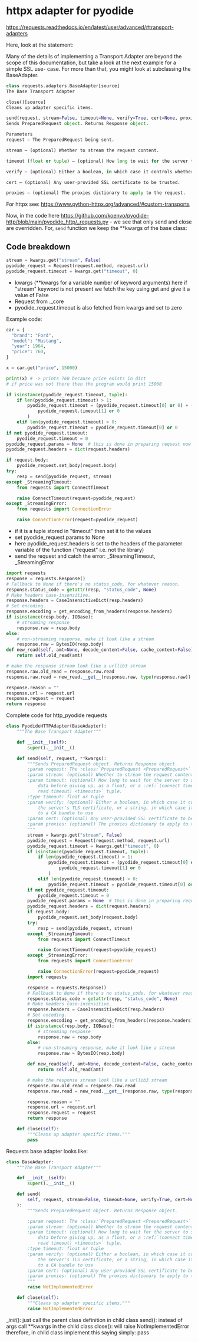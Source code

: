 # httpx adapter for pyodide

https://requests.readthedocs.io/en/latest/user/advanced/#transport-adapters

Here, look at the statement:

Many of the details of implementing a Transport Adapter are beyond the scope of this documentation, but take a look at the next example for a simple SSL use- case. For more than that, you might look at subclassing the BaseAdapter.

```python
class requests.adapters.BaseAdapter[source]
The Base Transport Adapter

close()[source]
Cleans up adapter specific items.

send(request, stream=False, timeout=None, verify=True, cert=None, proxies=None)[source]
Sends PreparedRequest object. Returns Response object.

Parameters
request – The PreparedRequest being sent.

stream – (optional) Whether to stream the request content.

timeout (float or tuple) – (optional) How long to wait for the server to send data before giving up, as a float, or a (connect timeout, read timeout) tuple.

verify – (optional) Either a boolean, in which case it controls whether we verify the server’s TLS certificate, or a string, in which case it must be a path to a CA bundle to use

cert – (optional) Any user-provided SSL certificate to be trusted.

proxies – (optional) The proxies dictionary to apply to the request.
```

For httpx see: https://www.python-httpx.org/advanced/#custom-transports

Now, in the code here https://github.com/koenvo/pyodide-http/blob/main/pyodide_http/_requests.py - we see that only send and close are overridden. For, `send` function we keep the **kwargs of the base class:

## Code breakdown
```python
stream = kwargs.get("stream", False)
pyodide_request = Request(request.method, request.url)
pyodide_request.timeout = kwargs.get("timeout", 0)
```
+ kwargs (**kwargs for a variable number of keyword arguments) here if "stream" keyword is not present we fetch the key using get and give it a value of False
+ Request from ._core
+ pyodide_request.timeout is also fetched from kwargs and set to zero


Example code:
```python
car = {
  "brand": "Ford",
  "model": "Mustang",
  "year": 1964,
  "price": 760,
}

x = car.get("price", 15000)

print(x) # -> prints 760 because price exists in dict
# if price was not there then the program would print 15000
```

```python
if isinstance(pyodide_request.timeout, tuple):
    if len(pyodide_request.timeout) > 1:
        pyodide_request.timeout = (pyodide_request.timeout[0] or 0) + (
            pyodide_request.timeout[1] or 0
        )
    elif len(pyodide_request.timeout) > 0:
        pyodide_request.timeout = pyodide_request.timeout[0] or 0
if not pyodide_request.timeout:
    pyodide_request.timeout = 0
pyodide_request.params = None  # this is done in preparing request now
pyodide_request.headers = dict(request.headers)

if request.body:
    pyodide_request.set_body(request.body)
try:
    resp = send(pyodide_request, stream)
except _StreamingTimeout:
    from requests import ConnectTimeout

    raise ConnectTimeout(request=pyodide_request)
except _StreamingError:
    from requests import ConnectionError

    raise ConnectionError(request=pyodide_request)
```
+ if it is a tuple stored in "timeout" then set it to the values 
+ set pyodide_request.params to None
+ here pyodide_request.headers is set to the headers of the parameter variable of the function ("request" i.e. not the library)
+ send the request and catch the error: _StreamingTimeout, _StreamingError

```python
import requests
response = requests.Response()
# Fallback to None if there's no status_code, for whatever reason.
response.status_code = getattr(resp, "status_code", None)
# Make headers case-insensitive.
response.headers = CaseInsensitiveDict(resp.headers)
# Set encoding.
response.encoding = get_encoding_from_headers(response.headers)
if isinstance(resp.body, IOBase):
    # streaming response
    response.raw = resp.body
else:
    # non-streaming response, make it look like a stream
    response.raw = BytesIO(resp.body)
def new_read(self, amt=None, decode_content=False, cache_content=False):
    return self.old_read(amt)

# make the response stream look like a urllib3 stream
response.raw.old_read = response.raw.read
response.raw.read = new_read.__get__(response.raw, type(response.raw))

response.reason = ""
response.url = request.url
response.request = request
return response
```

Complete code for http_pyodide requests
```python
class PyodideHTTPAdapter(BaseAdapter):
    """The Base Transport Adapter"""

    def __init__(self):
        super().__init__()

    def send(self, request, **kwargs):
        """Sends PreparedRequest object. Returns Response object.
        :param request: The :class:`PreparedRequest <PreparedRequest>` being sent.
        :param stream: (optional) Whether to stream the request content.
        :param timeout: (optional) How long to wait for the server to send
            data before giving up, as a float, or a :ref:`(connect timeout,
            read timeout) <timeouts>` tuple.
        :type timeout: float or tuple
        :param verify: (optional) Either a boolean, in which case it controls whether we verify
            the server's TLS certificate, or a string, in which case it must be a path
            to a CA bundle to use
        :param cert: (optional) Any user-provided SSL certificate to be trusted.
        :param proxies: (optional) The proxies dictionary to apply to the request.
        """
        stream = kwargs.get("stream", False)
        pyodide_request = Request(request.method, request.url)
        pyodide_request.timeout = kwargs.get("timeout", 0)
        if isinstance(pyodide_request.timeout, tuple):
            if len(pyodide_request.timeout) > 1:
                pyodide_request.timeout = (pyodide_request.timeout[0] or 0) + (
                    pyodide_request.timeout[1] or 0
                )
            elif len(pyodide_request.timeout) > 0:
                pyodide_request.timeout = pyodide_request.timeout[0] or 0
        if not pyodide_request.timeout:
            pyodide_request.timeout = 0
        pyodide_request.params = None  # this is done in preparing request now
        pyodide_request.headers = dict(request.headers)
        if request.body:
            pyodide_request.set_body(request.body)
        try:
            resp = send(pyodide_request, stream)
        except _StreamingTimeout:
            from requests import ConnectTimeout

            raise ConnectTimeout(request=pyodide_request)
        except _StreamingError:
            from requests import ConnectionError

            raise ConnectionError(request=pyodide_request)
        import requests

        response = requests.Response()
        # Fallback to None if there's no status_code, for whatever reason.
        response.status_code = getattr(resp, "status_code", None)
        # Make headers case-insensitive.
        response.headers = CaseInsensitiveDict(resp.headers)
        # Set encoding.
        response.encoding = get_encoding_from_headers(response.headers)
        if isinstance(resp.body, IOBase):
            # streaming response
            response.raw = resp.body
        else:
            # non-streaming response, make it look like a stream
            response.raw = BytesIO(resp.body)

        def new_read(self, amt=None, decode_content=False, cache_content=False):
            return self.old_read(amt)

        # make the response stream look like a urllib3 stream
        response.raw.old_read = response.raw.read
        response.raw.read = new_read.__get__(response.raw, type(response.raw))

        response.reason = ""
        response.url = request.url
        response.request = request
        return response

    def close(self):
        """Cleans up adapter specific items."""
        pass
```


Requests base adapter looks like:
```python
class BaseAdapter:
    """The Base Transport Adapter"""

    def __init__(self):
        super().__init__()

    def send(
        self, request, stream=False, timeout=None, verify=True, cert=None, proxies=None
    ):
        """Sends PreparedRequest object. Returns Response object.

        :param request: The :class:`PreparedRequest <PreparedRequest>` being sent.
        :param stream: (optional) Whether to stream the request content.
        :param timeout: (optional) How long to wait for the server to send
            data before giving up, as a float, or a :ref:`(connect timeout,
            read timeout) <timeouts>` tuple.
        :type timeout: float or tuple
        :param verify: (optional) Either a boolean, in which case it controls whether we verify
            the server's TLS certificate, or a string, in which case it must be a path
            to a CA bundle to use
        :param cert: (optional) Any user-provided SSL certificate to be trusted.
        :param proxies: (optional) The proxies dictionary to apply to the request.
        """
        raise NotImplementedError

    def close(self):
        """Cleans up adapter specific items."""
        raise NotImplementedError
```

__init_(): just call the parent class definition in child class
send(): instead of args call **kwargs in the child class
close(): will raise NotImplementedError therefore, in child class implement this saying simply: pass
